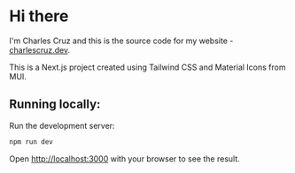 # Hi there

I'm Charles Cruz and this is the source code for my website -
[charlescruz.dev](https://www.charlescruz.dev).

This is a Next.js project created using Tailwind CSS and Material Icons from MUI.

## Running locally:

Run the development server:

```bash
npm run dev
```

Open [http://localhost:3000](http://localhost:3000) with your browser to see the result.